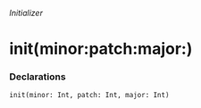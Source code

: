 *Initializer*

# init(minor:patch:major:)

### Declarations

```
init(minor: Int, patch: Int, major: Int)
```

